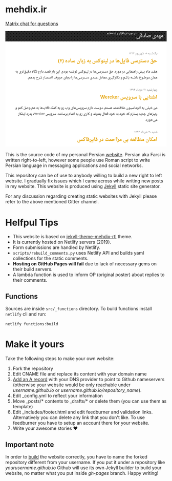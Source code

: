 mehdix.ir
=========
[Matrix chat for questions](https://matrix.to/#/!KIkzsncBDBFNgKjYbZ:matrix.org?via=matrix.org)

![](src/assets/img/frontpage.png)

This is the source code of my personal Persian [website](http://mehdix.ir). Persian aka Farsi is written right-to-left, however some people use Roman script to write Persian language in messaging applications and social networks.

This repository can be of use to anybody willing to build a new right to left website. I gradually fix issues which I came across while writing new posts in my website. This website is produced using [Jekyll](http://jekyllrb.com/) static site generator.

For any discussion regarding creating static websites with Jekyll please refer to the above mentioned Gitter channel.

# Helfpul Tips
- This website is based on [jekyll-theme-mehdix-rtl](https://github.com/mehdisadeghi/jekyll-theme-mehdix-rtl) theme.
- It is currently hosted on Netlify servers (2019).
- Form submissions are handled by Netlify.
- `scripts/rebuild_comments.py` uses Netlify API and builds yaml collections for the static comments.
- **Hosting on GitHub Pages will fail** due to lack of necessary gems on their build servers.
- A lambda function is used to inform OP (original poster) about replies to their comments.

## Functions
Sources are inside `src/_functions` directory. To build functions install `netlify` cli and run:

    netlify functions:build

# Make it yours
Take the following steps to make your own website:

  1. Fork the repository
  2. Edit CNAME file and replace its content with your domain name
  3. [Add an A record](https://help.github.com/articles/tips-for-configuring-an-a-record-with-your-dns-provider/) with your DNS provider to point to Github nameservers (otherwise your website would be only reachable under
  *username.github.io* or *username.github.io/repository_name*).
  4. Edit _config.yml to reflect your information
  5. Move _posts/* contents to _drafts/* or delete them (you can use them as template)
  6. Edit _includes/footer.html and edit feedburner and validation links. Alternatively
  	you can delete any link that you don't like. To use feedburner you have to setup an
  	account there for your website.
  7. Write your awesome stories :heart:

  ## Important note
  In order to [build](http://mehdix.ir/jekyll-structure.html) the website correctly, you have to 
  name the forked repository different from your username. If you put it under a repository like *yourusername.github.io* Github will use its own Jekyll builder to build your website, no matter what you put inside *gh-pages* branch. Happy writing!
